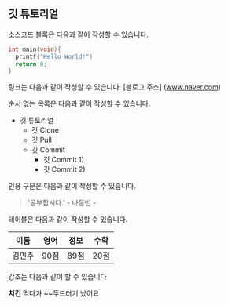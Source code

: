 ## 깃 튜토리얼

소스코드 블록은 다음과 같이 작성할 수 있습니다.

```c
int main(void){
  printf("Hello World!")
  return 0;
}
```

링크는 다음과 같이 작성할 수 있습니다.
[블로그 주소] (www.naver.com)

순서 없는 목록은 다음과 같이 작성할 수 있습니다.

* 깃 튜토리얼
  * 깃 Clone
  * 깃 Pull
  * 깃 Commit
    * 깃 Commit 1)
    * 깃 Commit 2)
    
인용 구문은 다음과 같이 작성할 수 있습니다.

> '공부합시다.' - 나동빈 -

테이블은 다음과 같이 작성할 수 있습니다.

이름|영어|정보|수학
---|---|---|---|
김민주|90점|89점|20점|

강조는 다음과 같이 할 수 있습니다

**치킨** 먹다가 ~~두드러기 났어요
